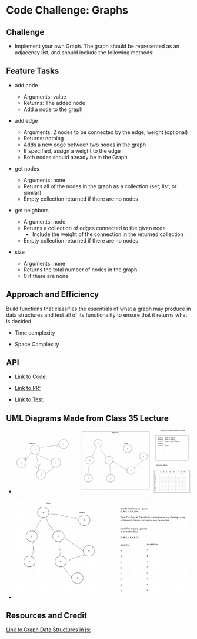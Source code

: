 # Code Challenge: Graphs

## Challenge

- Implement your own Graph. The graph should be represented as an adjacency list, and should include the following methods:

## Feature Tasks

- add node
  - Arguments: value
  - Returns: The added node
  - Add a node to the graph

- add edge
  - Arguments: 2 nodes to be connected by the edge, weight (optional)
  - Returns: nothing
  - Adds a new edge between two nodes in the graph
  - If specified, assign a weight to the edge
  - Both nodes should already be in the Graph

- get nodes
  - Arguments: none
  - Returns all of the nodes in the graph as a collection (set, list, or similar)
  - Empty collection returned if there are no nodes

- get neighbors
  - Arguments: node
  - Returns a collection of edges connected to the given node
    - Include the weight of the connection in the returned collection
  - Empty collection returned if there are no nodes

- size
  - Arguments: none
  - Returns the total number of nodes in the graph
  - 0 if there are none

## Approach and Efficiency

Build functions that classifies the essentials of what a graph may produce in data structures and test all of its functionality to ensure that it returns what is decided.

- Time complexity

- Space Complexity

## API

- [Link to Code:](../Graph/graph.js)

- [Link to PR:]()

- [Link to Test:](../Graph/__tests__/graphs.test.js)

## UML Diagrams Made from Class 35 Lecture

- ![UML](assets/graph%20pt.%201.png)

- ![UML](assets/graph%20pt.%202.png)

## Resources and Credit

[Link to Graph Data Structures in js:](https://adrianmejia.com/data-structures-for-beginners-graphs-time-complexity-tutorial/)
